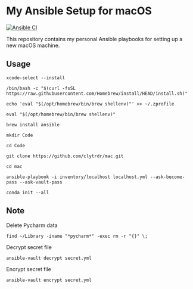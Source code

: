 # My Ansible Setup for macOS

[![Ansible CI](https://github.com/clytrdr/mac/actions/workflows/ansible-ci.yml/badge.svg)](https://github.com/clytrdr/mac/actions/workflows/ansible-ci.yml)

This repository contains my personal Ansible playbooks for setting up a new macOS machine.

## Usage

```commandline
xcode-select --install

/bin/bash -c "$(curl -fsSL https://raw.githubusercontent.com/Homebrew/install/HEAD/install.sh)"

echo 'eval "$(/opt/homebrew/bin/brew shellenv)"' >> ~/.zprofile

eval "$(/opt/homebrew/bin/brew shellenv)"

brew install ansible

mkdir Code

cd Code

git clone https://github.com/clytrdr/mac.git

cd mac

ansible-playbook -i inventory/localhost localhost.yml --ask-become-pass --ask-vault-pass

conda init --all
```

## Note

Delete Pycharm data

```commandline
find ~/Library -iname "*pycharm*" -exec rm -r "{}" \;
```

Decrypt secret file

```commandline
ansible-vault decrypt secret.yml
```

Encrypt secret file

```commandline
ansible-vault encrypt secret.yml
```
